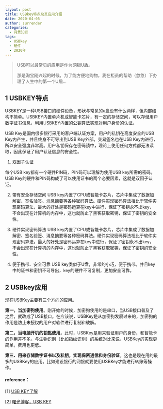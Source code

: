 ```yaml
---
layout: post
title: USBkey特点及其应用介绍
date: 2020-04-05
author: surrender
categories:
  - 背景知识
tags:
  - USBkey
  - 硬件
  - 2020年
---
```


> USB可以最常见的应用是作为网银U盾。
>
> 那是淘宝刚兴起的时候，为了能方便地购物，我在柜员的帮助（忽悠）下办理了人生中的第一个U盾...

## 1 USBKEY特点
USBKEY是一种USB接口的硬件设备，形状与常见的u盘没有什么两样，但内部结构不简单。USBKEY内置单片机或智能卡芯片，有一定的存储空间，可以存储用户数字证书信息，利用USBKEY内置的公钥算法实现对用户身份的认证。

USB Key是国内很多银行采用的客户端认证方案，用户的私钥在高度安全的USB Key内产生，并且终身不可导出到USB Key外部，交易签名也在USB Key内进行，所以安全强度非常高。用户私钥保存在密码锁中，理论上使用任何方式都无法读取，因此保证了用户认证信息的安全性。

  1. 双因子认证

每个USB key都有一个硬件PIN码，PIN码可以理解为使用USB key所需的密码。USB Key的硬件和PIN码构成了可以使用证书的两个必要因素，这就是双因子认证。

  2. 带有安全存储空间
USB key内置了CPU或智能卡芯片，芯片中集成了数据加解密、签名验签、消息摘要等各种密码算法。硬件实现密码算法相比于软件实现密码算法，最大的好处是密码运算在key中进行，保证了密钥永不出key，不会出现在计算机的内存中，这也就防止了黑客获取密钥，保证了密钥的安全性。
	
  3. 硬件实现密码算法
USB key内置了CPU或智能卡芯片，芯片中集成了数据加解密、签名验签、消息摘要等各种密码算法。硬件实现密码算法相比于软件实现密码算法，最大的好处是密码运算在key中进行，保证了密钥永不出key，不会出现在计算机的内存中，这也就防止了黑客获取密钥，保证了密钥的安全性。
	
  4. 便于携带、安全可靠
USB key类似于U盘，非常的小巧，便于携带。并且key中的证书和密钥不可导出，key的硬件不可复制，更加安全可靠。
## 2 USBkey应用

现在USBKey主要有三个方向的应用。

**第一，当加密狗使用**。刚开始的时候，加密狗使用的是串口，当USB接口普及了之后，就改成了USB接口。在应该说，USBKey是从加密狗发展过来的，加密狗的作用是防止未授权的用户对软件进行复制和破解。

**第二，当电脑开机的钥匙使用**。此时，USBKey是用来验证用户的身份，和智能卡的作用差不多。与生物识别（比如指纹识别）的系统对比来说，USBKey的实现更简单，费用也更低。

**第三、用来存储数字证书以及私钥，实现保密通信和身份验证**。这也是现在用的最多的USBKey的应用。比如建设银行的网银就要使用USBKey才能进行转账等操作。

#### reference：
[1] [USB KEY了解](https://blog.csdn.net/qq_36412715/article/details/83538445?depth_1-utm_source=distribute.pc_relevant.none-task-blog-BlogCommendFromBaidu-1&utm_source=distribute.pc_relevant.none-task-blog-BlogCommendFromBaidu-1)

[2] [曙光博客，USB KEY](https://www.ezloo.com/2008/10/usbkey.html)